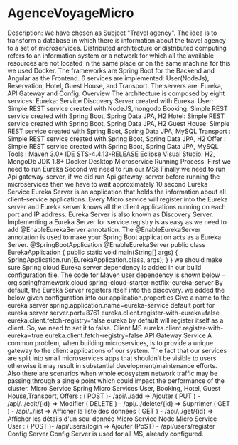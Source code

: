 # AgenceVoyageMicro


Description:
We have chosen as Subject "Travel agency".
The idea is to transform a database in which there is information about the travel agency to a set of microservices.
Distributed architecture or distributed computing refers to an information system or a network for which all the available resources are not located in the same place or on the same machine for this we used Docker.
The frameworks are Spring Boot for the Backend and Angular as the Frontend.
6 services are implemented: User(NodeJs), Reservation, Hotel, Guest House, and Transport.
The servers are: Eureka, API Gateway and Config.
Overview
The architecture is composed by eight services: Eureka: Service Discovery Server created with Eureka.
User: Simple REST service created with NodeJS,mongodb
Booking: Simple REST service created with Spring Boot, Spring Data JPA, H2
Hotel: Simple REST service created with Spring Boot, Spring Data JPA, H2
Guest House: Simple REST service created with Spring Boot, Spring Data JPA, MySQL
Transport : Simple REST service created with Spring Boot, Spring Data JPA, H2
Offer : Simple REST service created with Spring Boot, Spring Data JPA, MySQL
Tools :
Maven 3.0+
IDE STS-4.4.13-RELEASE
 Eclipse Visual Studio.
H2, MongoDb
JDK 1.8+
Docker Desktop
Microservice Running Process:
First we need to run Eureka
Second we need to run our MSs
Finally we need to run Api gateway-server, if we did run Api gateway-server  before running the microservices then we have to wait approximately 10 second
Eureka Service
Eureka Server is an application that holds the information about all client-service applications. Every Micro service will register into the Eureka server and Eureka server knows all the client applications running on each port and IP address.
Eureka Server is also known as Discovery Server.
Implementing a Eureka Server for service registry is as easy as we need to add @EnableEurekaServer annotation.
The @EnableEurekaServer annotation is used to make your Spring Boot application acts as a Eureka Server.
@SpringBootApplication @EnableEurekaServer public class EurekaApplication { public static void main(String[] args) {
	SpringApplication.run(EurekaApplication.class, args);
}
}
we should make sure Spring cloud Eureka server dependency is added in our build configuration file. The code for Maven user dependency is shown below −
org.springframework.cloud spring-cloud-starter-netflix-eureka-server
By default, the Eureka Server registers itself into the discovery. we added the below given configuration into our application.properties
Give a name to the eureka server
spring.application.name=eureka-service
default port for eureka server
server.port=8761 eureka.client.register-with-eureka=false eureka.client.fetch-registry=false
eureka by default will register itself as a client. So, we need to set it to false.
Client MS
eureka.client.register-with-eureka=true eureka.client.fetch-registry=false
API Gateway Service
A common problem, when building microservices, is to provide a unique gateway to the client applications of our system. The fact that our services are split into small microservices apps that shouldn’t be visible to users otherwise it may result in substantial development/maintenance efforts. Also there are scenarios when whole ecosystem network traffic may be passing through a single point which could impact the performance of the cluster.
Micro Service Spring
Micro Services User, Booking, Hotel, Guest House,Transport, Offers :
( POST )- /api/../add => Ajouter ( PUT ) - /api/../edit/{id} => Modifier ( DELETE ) - /api/../delete/{id} => Suprrimer ( GET ) - /api/../list => Afficher la liste des données ( GET ) - /api/../get/{id} => Afficher les détails d'un seul donnée
Micro Service Node
Micro Service User :
( POST )- /api/users/login  => Ajouter 
(PoST) - /api/users/register
Config Server
Config Server is used for all MS, already configured.







